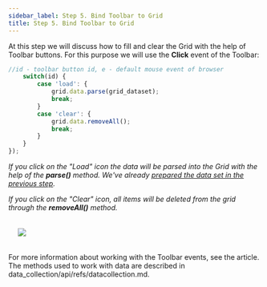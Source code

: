 ```yaml
---
sidebar_label: Step 5. Bind Toolbar to Grid
title: Step 5. Bind Toolbar to Grid
---          
```


At this step we will discuss how to fill and clear the Grid with the help of Toolbar buttons. For this purpose we will use the <b>Click</b> event of the Toolbar:

```javascript
//id - toolbar button id, e - default mouse event of browser
	switch(id) {
        case 'load': {
            grid.data.parse(grid_dataset); 
            break;
        }
        case 'clear': {
            grid.data.removeAll(); 
            break;
        }
    }
});
```

<i>If you click on the "Load" icon the data will be parsed into the Grid with the help of the <b>parse()</b> method. We've already [prepared the data set in the previous step](tutorial/basic_application/step4.md).</i>

<i>If you click on the "Clear" icon, all items will be deleted from the grid through the <b>removeAll()</b> method.</i>

<img style="margin: 19px" src="tutorial/basic_application/bind_toolbar_grid.png"/>

For more information about working with the Toolbar events, see the [](toolbar/handling_events.md) article. The methods used to work with data are described in data_collection/api/refs/datacollection.md.

<div id="tutorial_step">
    <a id="next_step" href="tutorial/basic_application/step6.md"></a>
</div>


